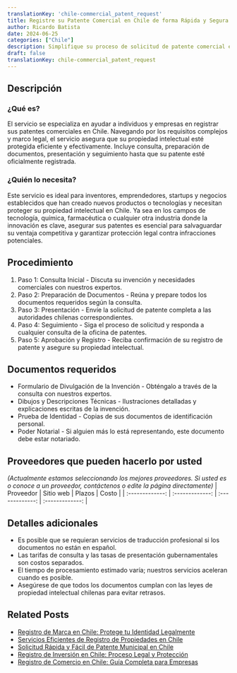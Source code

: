 ```yaml
---
translationKey: 'chile-commercial_patent_request'
title: Registre su Patente Comercial en Chile de forma Rápida y Segura
author: Ricardo Batista
date: 2024-06-25
categories: ["Chile"]
description: Simplifique su proceso de solicitud de patente comercial en Chile con nuestra guía experta. Servicios rápidos, seguros y confiables.
draft: false
translationKey: chile-commercial_patent_request
---
```


## Descripción
### ¿Qué es?
El servicio se especializa en ayudar a individuos y empresas en registrar sus patentes comerciales en Chile. Navegando por los requisitos complejos y marco legal, el servicio asegura que su propiedad intelectual esté protegida eficiente y efectivamente. Incluye consulta, preparación de documentos, presentación y seguimiento hasta que su patente esté oficialmente registrada.

### ¿Quién lo necesita?
Este servicio es ideal para inventores, emprendedores, startups y negocios establecidos que han creado nuevos productos o tecnologías y necesitan proteger su propiedad intelectual en Chile. Ya sea en los campos de tecnología, química, farmacéutica o cualquier otra industria donde la innovación es clave, asegurar sus patentes es esencial para salvaguardar su ventaja competitiva y garantizar protección legal contra infracciones potenciales.

## Procedimiento

1. Paso 1: Consulta Inicial - Discuta su invención y necesidades comerciales con nuestros expertos.
2. Paso 2: Preparación de Documentos - Reúna y prepare todos los documentos requeridos según la consulta.
3. Paso 3: Presentación - Envíe la solicitud de patente completa a las autoridades chilenas correspondientes.
4. Paso 4: Seguimiento - Siga el proceso de solicitud y responda a cualquier consulta de la oficina de patentes.
5. Paso 5: Aprobación y Registro - Reciba confirmación de su registro de patente y asegure su propiedad intelectual.

## Documentos requeridos

- Formulario de Divulgación de la Invención - Obténgalo a través de la consulta con nuestros expertos.
- Dibujos y Descripciones Técnicas - Ilustraciones detalladas y explicaciones escritas de la invención.
- Prueba de Identidad - Copias de sus documentos de identificación personal.
- Poder Notarial - Si alguien más lo está representando, este documento debe estar notariado.

## Proveedores que pueden hacerlo por usted
_(Actualmente estamos seleccionando los mejores proveedores. Si usted es o conoce a un proveedor, contáctenos o edite la página directamente)_
| Proveedor        |     Sitio web     |     Plazos    |       Costo      |
| :-------------: | :-------------: |  :-------------: | :-------------: |

## Detalles adicionales

- Es posible que se requieran servicios de traducción profesional si los documentos no están en español.
- Las tarifas de consulta y las tasas de presentación gubernamentales son costos separados.
- El tiempo de procesamiento estimado varía; nuestros servicios aceleran cuando es posible.
- Asegúrese de que todos los documentos cumplan con las leyes de propiedad intelectual chilenas para evitar retrasos.


## Related Posts

- [Registro de Marca en Chile: Protege tu Identidad Legalmente](https://tramitit.com/es/guides/chile/registro_de_marca/)
- [Servicios Eficientes de Registro de Propiedades en Chile](https://tramitit.com/es/guides/chile/inscripción_en_el_registro_de_propiedad/)
- [Solicitud Rápida y Fácil de Patente Municipal en Chile](https://tramitit.com/es/guides/chile/solicitud_de_patente_municipal/)
- [Registro de Inversión en Chile: Proceso Legal y Protección](https://tramitit.com/es/guides/chile/inscripción_al_registro_de_inversiones/)
- [Registro de Comercio en Chile: Guía Completa para Empresas](https://tramitit.com/es/guides/chile/inscripción_en_el_registro_de_comercio/)